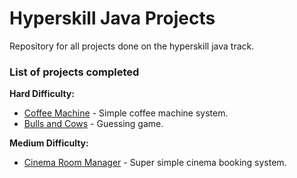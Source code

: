# Hyperskill Java Projects
Repository for all projects done on the hyperskill java track.

### List of projects completed

**Hard Difficulty:**
- [Coffee Machine] - Simple coffee machine system.
- [Bulls and Cows] - Guessing game.

**Medium Difficulty:**
- [Cinema Room Manager] - Super simple cinema booking system.




[Cinema Room Manager]: https://github.com/tknops/hyperskill/tree/main/Cinema%20Room%20Manager
[Bulls and Cows]: https://github.com/tknops/hyperskill/tree/main/Bulls%20and%20Cows
[Coffee Machine]: https://github.com/tknops/hyperskill/tree/main/Coffee%20Machine
